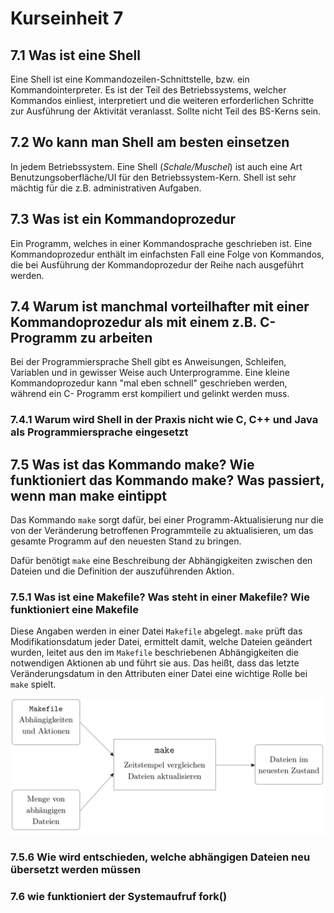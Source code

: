 # Kurseinheit 7

## 7.1 Was ist eine Shell

Eine Shell ist eine Kommandozeilen-Schnittstelle, bzw. ein Kommandointerpreter. Es ist der Teil des Betriebssystems, welcher Kommandos einliest, interpretiert und die weiteren erforderlichen Schritte zur Ausführung der Aktivität veranlasst. Sollte nicht Teil des BS-Kerns sein.

## 7.2 Wo kann man Shell am besten einsetzen

In jedem Betriebssystem. Eine Shell (*Schale/Muschel*) ist auch eine Art Benutzungsoberfläche/UI für den Betriebssystem-Kern. Shell ist sehr mächtig für die z.B. administrativen Aufgaben.

## 7.3 Was ist ein Kommandoprozedur

Ein Programm, welches in einer Kommandosprache geschrieben ist. Eine Kommandoprozedur enthält im einfachsten Fall eine Folge von Kommandos, die bei Ausführung der Kommandoprozedur der Reihe nach ausgeführt werden.

## 7.4 Warum ist manchmal vorteilhafter mit einer Kommandoprozedur als mit einem z.B. C-Programm zu arbeiten

Bei der Programmiersprache Shell gibt es Anweisungen, Schleifen, Variablen und in gewisser Weise auch Unterprogramme. Eine kleine Kommandoprozedur kann "mal eben schnell" geschrieben werden, während ein C- Programm erst kompiliert und gelinkt werden muss.

### 7.4.1 Warum wird Shell in der Praxis nicht wie C, C++ und Java als Programmiersprache eingesetzt

## 7.5 Was ist das Kommando make? Wie funktioniert das Kommando make? Was passiert, wenn man make eintippt

Das Kommando `make` sorgt dafür, bei einer Programm-Aktualisierung nur die von der Veränderung betroffenen Programmteile zu aktualisieren, um das gesamte Programm auf den neuesten Stand zu bringen.

Dafür benötigt `make` eine Beschreibung der Abhängigkeiten zwischen den Dateien und die Definition der auszuführenden Aktion.

### 7.5.1 Was ist eine Makefile? Was steht in einer Makefile? Wie funktioniert eine Makefile

Diese Angaben werden in einer Datei `Makefile` abgelegt. `make` prüft das Modifikationsdatum jeder Datei, ermittelt damit, welche Dateien geändert wurden, leitet aus den im `Makefile` beschriebenen Abhängigkeiten die notwendigen Aktionen ab und führt sie aus. Das heißt, dass das letzte Veränderungsdatum in den Attributen einer Datei eine wichtige Rolle bei `make` spielt.

![Funktionsprinzip des Kommandos `make`](img/makefile.png)

### 7.5.6 Wie wird entschieden, welche abhängigen Dateien neu übersetzt werden müssen

### 7.6 wie funktioniert der Systemaufruf fork()
